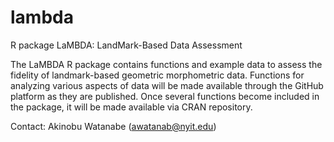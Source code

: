# lambda
R package LaMBDA: LandMark-Based Data Assessment

The LaMBDA R package contains functions and example data to assess the fidelity of landmark-based geometric morphometric data.
Functions for analyzing various aspects of data will be made available through the GitHub platform as they are published.
Once several functions become included in the package, it will be made available via CRAN repository.

Contact: Akinobu Watanabe (awatanab@nyit.edu)
